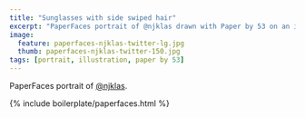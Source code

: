 ```yaml
---
title: "Sunglasses with side swiped hair"
excerpt: "PaperFaces portrait of @njklas drawn with Paper by 53 on an iPad."
image: 
  feature: paperfaces-njklas-twitter-lg.jpg
  thumb: paperfaces-njklas-twitter-150.jpg
tags: [portrait, illustration, paper by 53]
---
```


PaperFaces portrait of [@njklas](http://twitter.com/njklas).

{% include boilerplate/paperfaces.html %}